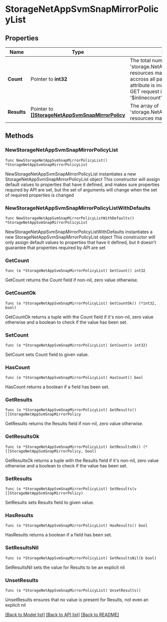 # StorageNetAppSvmSnapMirrorPolicyList

## Properties

Name | Type | Description | Notes
------------ | ------------- | ------------- | -------------
**Count** | Pointer to **int32** | The total number of &#39;storage.NetAppSvmSnapMirrorPolicy&#39; resources matching the request, accross all pages. The &#39;Count&#39; attribute is included when the HTTP GET request includes the &#39;$inlinecount&#39; parameter. | [optional] 
**Results** | Pointer to [**[]StorageNetAppSvmSnapMirrorPolicy**](StorageNetAppSvmSnapMirrorPolicy.md) | The array of &#39;storage.NetAppSvmSnapMirrorPolicy&#39; resources matching the request. | [optional] 

## Methods

### NewStorageNetAppSvmSnapMirrorPolicyList

`func NewStorageNetAppSvmSnapMirrorPolicyList() *StorageNetAppSvmSnapMirrorPolicyList`

NewStorageNetAppSvmSnapMirrorPolicyList instantiates a new StorageNetAppSvmSnapMirrorPolicyList object
This constructor will assign default values to properties that have it defined,
and makes sure properties required by API are set, but the set of arguments
will change when the set of required properties is changed

### NewStorageNetAppSvmSnapMirrorPolicyListWithDefaults

`func NewStorageNetAppSvmSnapMirrorPolicyListWithDefaults() *StorageNetAppSvmSnapMirrorPolicyList`

NewStorageNetAppSvmSnapMirrorPolicyListWithDefaults instantiates a new StorageNetAppSvmSnapMirrorPolicyList object
This constructor will only assign default values to properties that have it defined,
but it doesn't guarantee that properties required by API are set

### GetCount

`func (o *StorageNetAppSvmSnapMirrorPolicyList) GetCount() int32`

GetCount returns the Count field if non-nil, zero value otherwise.

### GetCountOk

`func (o *StorageNetAppSvmSnapMirrorPolicyList) GetCountOk() (*int32, bool)`

GetCountOk returns a tuple with the Count field if it's non-nil, zero value otherwise
and a boolean to check if the value has been set.

### SetCount

`func (o *StorageNetAppSvmSnapMirrorPolicyList) SetCount(v int32)`

SetCount sets Count field to given value.

### HasCount

`func (o *StorageNetAppSvmSnapMirrorPolicyList) HasCount() bool`

HasCount returns a boolean if a field has been set.

### GetResults

`func (o *StorageNetAppSvmSnapMirrorPolicyList) GetResults() []StorageNetAppSvmSnapMirrorPolicy`

GetResults returns the Results field if non-nil, zero value otherwise.

### GetResultsOk

`func (o *StorageNetAppSvmSnapMirrorPolicyList) GetResultsOk() (*[]StorageNetAppSvmSnapMirrorPolicy, bool)`

GetResultsOk returns a tuple with the Results field if it's non-nil, zero value otherwise
and a boolean to check if the value has been set.

### SetResults

`func (o *StorageNetAppSvmSnapMirrorPolicyList) SetResults(v []StorageNetAppSvmSnapMirrorPolicy)`

SetResults sets Results field to given value.

### HasResults

`func (o *StorageNetAppSvmSnapMirrorPolicyList) HasResults() bool`

HasResults returns a boolean if a field has been set.

### SetResultsNil

`func (o *StorageNetAppSvmSnapMirrorPolicyList) SetResultsNil(b bool)`

 SetResultsNil sets the value for Results to be an explicit nil

### UnsetResults
`func (o *StorageNetAppSvmSnapMirrorPolicyList) UnsetResults()`

UnsetResults ensures that no value is present for Results, not even an explicit nil

[[Back to Model list]](../README.md#documentation-for-models) [[Back to API list]](../README.md#documentation-for-api-endpoints) [[Back to README]](../README.md)


